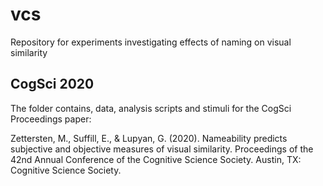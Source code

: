 # vcs
Repository for experiments investigating effects of naming on visual similarity

## CogSci 2020

The folder contains, data, analysis scripts and stimuli for the CogSci Proceedings paper:

Zettersten, M., Suffill, E., & Lupyan, G. (2020). Nameability predicts subjective and objective measures of visual similarity. Proceedings of the 42nd Annual Conference of the Cognitive Science Society. Austin, TX: Cognitive Science Society.
